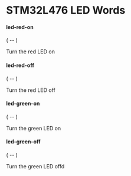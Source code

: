 # STM32L476 LED Words

#### led-red-on
( -- )

Turn the red LED on

#### led-red-off
( -- )

Turn the red LED off

#### led-green-on
( -- )

Turn the green LED on

#### led-green-off
( -- )

Turn the green LED offd

